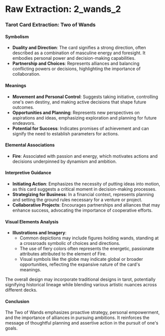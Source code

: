 # Raw Extraction: 2_wands_2

### Tarot Card Extraction: Two of Wands

#### Symbolism
- **Duality and Direction**: The card signifies a strong direction, often described as a combination of masculine energy and foresight. It embodies personal power and decision-making capabilities.
- **Partnership and Choices**: Represents alliances and balancing conflicting powers or decisions, highlighting the importance of collaboration.
  
#### Meanings
- **Movement and Personal Control**: Suggests taking initiative, controlling one's own destiny, and making active decisions that shape future outcomes.
- **Opportunities and Planning**: Represents new perspectives on aspirations and ideas, emphasizing exploration and planning for future endeavors.
- **Potential for Success**: Indicates promises of achievement and can signify the need to establish parameters for actions.

#### Elemental Associations
- **Fire**: Associated with passion and energy, which motivates actions and decisions underpinned by dynamism and ambition.

#### Interpretive Guidance
- **Initiating Action**: Emphasizes the necessity of putting ideas into motion, as this card suggests a critical moment in decision-making processes.
- **Strategizing for Business**: In a financial context, represents planning and setting the ground rules necessary for a venture or project.
- **Collaborative Projects**: Encourages partnerships and alliances that may enhance success, advocating the importance of cooperative efforts.

#### Visual Elements Analysis
- **Illustrations and Imagery**:
  - Common depictions may include figures holding wands, standing at a crossroads symbolic of choices and directions.
  - The use of fiery colors often represents the energetic, passionate attributes attributed to the element of Fire.
  - Visual symbols like the globe may indicate global or broader opportunities, reflecting the expansive nature of the card's meanings.

The overall design may incorporate traditional designs in tarot, potentially signifying historical lineage while blending various artistic nuances across different decks. 

#### Conclusion
The Two of Wands emphasizes proactive strategy, personal empowerment, and the importance of alliances in pursuing ambitions. It reinforces the message of thoughtful planning and assertive action in the pursuit of one's goals.
